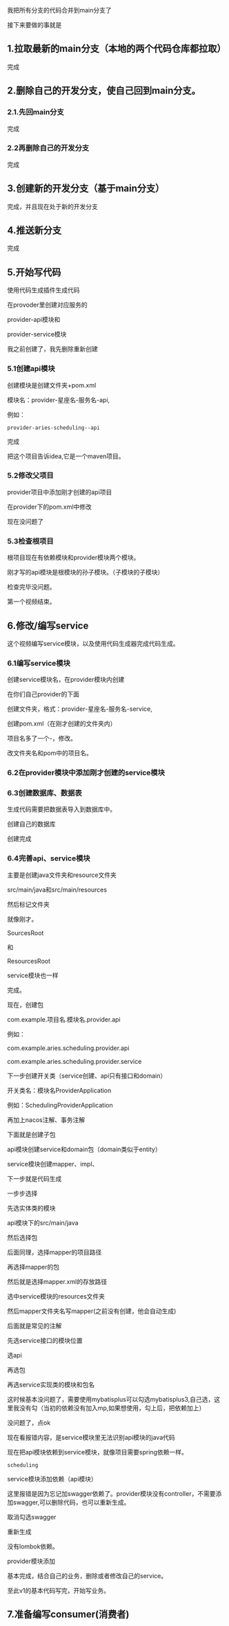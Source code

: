 我把所有分支的代码合并到main分支了

接下来要做的事就是

## 1.拉取最新的main分支（本地的两个代码仓库都拉取）

完成

## 2.删除自己的开发分支，使自己回到main分支。

### 2.1.先回main分支

完成

### 2.2再删除自己的开发分支

完成

## 3.创建新的开发分支（基于main分支）

完成，并且现在处于新的开发分支

## 4.推送新分支

完成

## 5.开始写代码

使用代码生成插件生成代码

在provoder里创建对应服务的

provider-api模块和

provider-service模块

我之前创建了，我先删除重新创建

### 5.1创建api模块

创建模块是创建文件夹+pom.xml

模块名：provider-星座名-服务名-api,

例如：

```
provider-aries-scheduling--api
```

完成

把这个项目告诉idea,它是一个maven项目。

### 5.2修改父项目

provider项目中添加刚才创建的api项目

在provider下的pom.xml中修改

现在没问题了

### 5.3检查根项目

根项目现在有依赖模块和provider模块两个模块。

刚才写的api模块是根模块的孙子模块。（子模块的子模块）

检查完毕没问题。

第一个视频结束。

## 6.修改/编写service

这个视频编写service模块，以及使用代码生成器完成代码生成。

### 6.1编写service模块

创建service模块名，在provider模块内创建

在你们自己provider的下面

创建文件夹，格式：provider-星座名-服务名-service,

创建pom.xml（在刚才创建的文件夹内）

项目名多了一个-，修改。

改文件夹名和pom中的项目名。

### 6.2在provider模块中添加刚才创建的service模块



### 6.3创建数据库、数据表

生成代码需要把数据表导入到数据库中。

创建自己的数据库

创建完成

### 6.4完善api、service模块

主要是创建java文件夹和resource文件夹

src/main/java和src/main/resources

然后标记文件夹

就像刚才。

SourcesRoot

和

ResourcesRoot

service模块也一样

完成。

现在，创建包

com.example.项目名.模块名.provider.api

例如：

com.example.aries.scheduling.provider.api

com.example.aries.scheduling.provider.service

下一步创建开关类（service创建、api只有接口和domain）

开关类名：模块名ProviderApplication

例如：SchedulingProviderApplication

再加上nacos注解、事务注解

下面就是创建子包

api模块创建service和domain包（domain类似于entity）

service模块创建mapper、impl、

下一步就是代码生成



一步步选择

先选实体类的模块

api模块下的src/main/java

然后选择包



后面同理，选择mapper的项目路径

再选择mapper的包



然后就是选择mapper.xml的存放路径

选中service模块的resources文件夹

然后mapper文件夹名写mapper(之前没有创建，他会自动生成)



后面就是常见的注解



先选service接口的模块位置

选api

再选包



再选service实现类的模块和包名

这时候基本没问题了，需要使用mybatisplus可以勾选mybatisplus3,自己选，这里我没有勾（当初的依赖没有加入mp,如果想使用，勾上后，把依赖加上）

没问题了，点ok



现在看报错内容，是service模块里无法识别api模块的java代码

现在把api模块依赖到service模块，就像项目需要spring依赖一样。

```
scheduling
```

service模块添加依赖（api模块）

这里报错是因为忘记加swagger依赖了。provider模块没有controller，不需要添加swagger,可以删除代码，也可以重新生成。

取消勾选swagger

重新生成

没有lombok依赖。

provider模块添加

基本完成，结合自己的业务，删除或者修改自己的service。





至此v1的基本代码写完，开始写业务。

## 7.准备编写consumer(消费者)



